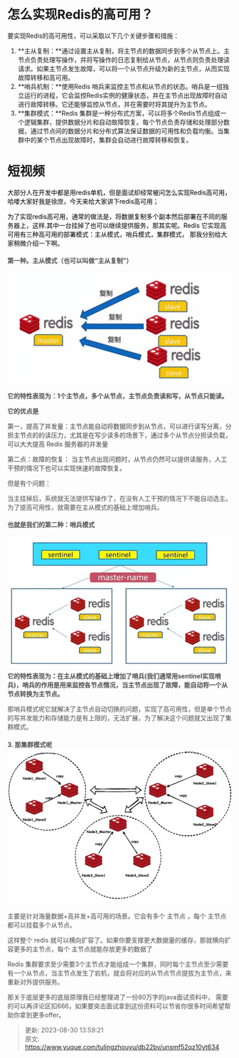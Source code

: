 # 怎么实现Redis的高可用？

要实现Redis的高可用性，可以采取以下几个关键步骤和措施：

1. **主从复制：**通过设置主从复制，将主节点的数据同步到多个从节点上。主节点负责处理写操作，并将写操作的日志复制给从节点，从节点则负责处理读请求。如果主节点发生故障，可以将一个从节点升级为新的主节点，从而实现故障转移和高可用。
2. **哨兵机制：**使用Redis 哨兵来监控主节点和从节点的状态。哨兵是一组独立运行的进程，它会监控Redis实例的健康状态，并在主节点出现故障时自动进行故障转移。它还能够监控从节点，并在需要时将其提升为主节点。
3. **集群模式：**Redis 集群是一种分布式方案，可以将多个Redis节点组成一个逻辑集群，提供数据分片和自动故障恢复。每个节点负责存储和处理部分数据，通过节点间的数据分片和分布式算法保证数据的可用性和负载均衡。当集群中的某个节点出现故障时，集群会自动进行故障转移和恢复。


# 短视频

<font style="color:rgb(0, 0, 0);">大部分人在开发中都是用redis单机，但是面试却经常被问怎么实现Redis高可用，哈喽大家好我是徐庶，今天来给大家讲下redis高可用；</font>

<font style="color:rgb(0, 0, 0);"></font>

<font style="color:rgb(0, 0, 0);">为了实现redis高可用，通常的做法是，将数据复制多个副本然后部署在不同的服务器上，这样.其中一台挂掉了也可以继续提供服务，那其实呢。Redis 它实现高可用有三种高可用的部署模式：主从模式，哨兵模式，集群模式， 那我分别给大家稍微介绍一下啊。</font>

<font style="color:rgb(0, 0, 0);"></font>

#### <font style="color:rgb(79, 79, 79);">第一种。主从模式（也可以叫做“主从复制”）</font>
![1715311049643-0de9fc6f-35e1-4f7f-befd-bc4572488cb9.png](img/Juc_SZZlk8OQ8OSG/1715311049643-0de9fc6f-35e1-4f7f-befd-bc4572488cb9-366571.png)

**<font style="color:rgb(77, 77, 77);">它的特性表现为：1个主节点，多个从节点，主节点负责读和写，从节点只能读。</font>**

**<font style="color:rgb(77, 77, 77);"></font>**

**<font style="color:rgb(77, 77, 77);">它的优点是</font>**

<font style="color:rgba(0, 0, 0, 0.75);">第一，提高了并发量：主节点能自动将数据同步到从节点，可以进行读写分离，分担主节点的的读压力，尤其是在写少读多的场景下，通过多个从节点分担读负载，可以大大提高 Redis 服务器的并发量</font>

<font style="color:rgba(0, 0, 0, 0.75);">第二点：故障的恢复： 当主节点出现问题时，从节点仍然可以提供读服务，人工干预的情况下也可以实现快速的故障恢复。</font>

<font style="color:rgba(0, 0, 0, 0.75);"></font>

<font style="color:rgba(0, 0, 0, 0.75);">但是有个问题：</font>

<font style="color:rgb(77, 77, 77);">当主挂掉后，系统就无法提供写操作了，在没有人工干预的情况下不能自动选主。为了提高可用性，就需要在主从模式的基础上增加哨兵。</font>

#### <font style="color:rgb(79, 79, 79);">也就是我们的第二种：哨兵模式</font>
![1715311005762-50720c2b-2fe3-45e2-8985-4bccc243816d.jpeg](img/Juc_SZZlk8OQ8OSG/1715311005762-50720c2b-2fe3-45e2-8985-4bccc243816d-999155.jpeg)

<font style="color:rgb(0, 0, 0);"></font>

**<font style="color:rgb(77, 77, 77);">它的特性表现为</font>****<font style="color:rgb(0, 0, 0);">：</font>****<font style="color:rgb(77, 77, 77);">在主从模式的基础上增加了哨兵(我们通常用sentinel实现哨兵)，哨兵的作用是用来监控各节点情况，当主节点出现了故障，能自动将一个从节点转换为主节点。</font>**

<font style="color:rgb(0, 0, 0);"></font>

<font style="color:rgb(0, 0, 0);"></font>

<font style="color:rgb(0, 0, 0);"></font>

<font style="color:rgb(77, 77, 77);">那哨兵模式呢它就解决了主节点自动切换的问题，实现了高可用性，但是单个节点的写并发能力和存储能力是有上限的，无法扩展，为了解决这个问题就又出现了集群模式。</font>

<font style="color:rgb(77, 77, 77);"></font>

#### <font style="color:rgb(79, 79, 79);">3. 那集群模式呢</font>![1715310850671-e2e30aae-e981-4e08-b294-f755558f9d05.jpeg](img/Juc_SZZlk8OQ8OSG/1715310850671-e2e30aae-e981-4e08-b294-f755558f9d05-538851.jpeg)
<font style="color:rgb(77, 77, 77);">主要是针对海量数据+高并发+高可用的场景。它会有多个 主节点 ，每个 主节点都可以挂载多个从节点。</font>

<font style="color:rgb(77, 77, 77);">这样整个 redis 就可以横向扩容了。如果你要支撑更大数据量的缓存，那就横向扩容更多的主节点，每个 主节点就能存放更多的数据了</font>

<font style="color:rgb(77, 77, 77);"></font>

<font style="color:rgb(77, 77, 77);">Redis 集群要求至少需要3个主节点才能组成一个集群，同时每个主节点至少需要有一个从节点，当主节点发生了宕机，就会将对应的从节点节点提拔为主节点，来重新对外提供服务。 </font>

<font style="color:rgb(77, 77, 77);"></font>

<font style="color:rgb(77, 77, 77);">那关于底层更多的底层原理我已经整理进了一份80万字的java面试资料中， 需要的可以再评论区扣666，如果要突击面试拿到这份资料可以节省你很多时间希望帮助你拿到更多offer。</font>

<font style="color:rgb(77, 77, 77);"></font>

<font style="color:rgb(77, 77, 77);"></font>

> 更新: 2023-08-30 13:59:21  
> 原文: <https://www.yuque.com/tulingzhouyu/db22bv/unsmf52qz10yt634>